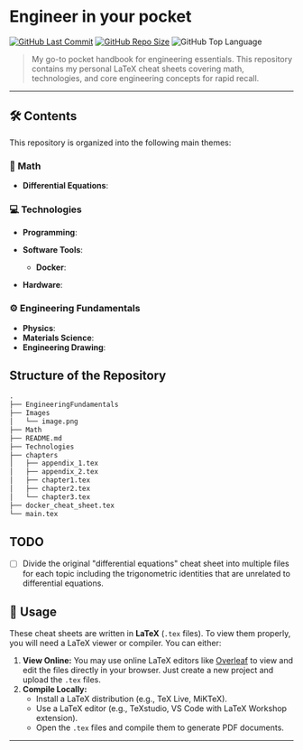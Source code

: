 # Engineer in your pocket

[![GitHub Last Commit](https://img.shields.io/github/last-commit/archibald-carrion/Engineer-in-your-pocket)](https://github.com/archibald-carrion/Engineer-in-your-pocket/commits/main)
[![GitHub Repo Size](https://img.shields.io/github/repo-size/archibald-carrion/Engineer-in-your-pocket)](https://github.com/archibald-carrion/Engineer-in-your-pocket)
![GitHub Top Language](https://img.shields.io/github/languages/top/archibald-carrion/Engineer-in-your-pocket)

> My go-to pocket handbook for engineering essentials. This repository contains my personal LaTeX cheat sheets covering math, technologies, and core engineering concepts for rapid recall.

---

## 🛠️ Contents

This repository is organized into the following main themes:

### 📐 Math
* **Differential Equations**:

### 💻 Technologies
* **Programming**:

* **Software Tools**:
    * **Docker**:
* **Hardware**:

### ⚙️ Engineering Fundamentals
* **Physics**:
* **Materials Science**:
* **Engineering Drawing**:

## Structure of the Repository
``` txt
.
├── EngineeringFundamentals
├── Images
│   └── image.png
├── Math
├── README.md
├── Technologies
├── chapters
│   ├── appendix_1.tex
│   ├── appendix_2.tex
│   ├── chapter1.tex
│   ├── chapter2.tex
│   └── chapter3.tex
├── docker_cheat_sheet.tex
└── main.tex
```


## TODO
- [ ] Divide the original "differential equations" cheat sheet into multiple files for each topic including the trigonometric identities that are unrelated to differential equations.



## 🚀 Usage

These cheat sheets are written in **LaTeX** (`.tex` files). To view them properly, you will need a LaTeX viewer or compiler. You can either:

1.  **View Online:** You may use online LaTeX editors like [Overleaf](https://www.overleaf.com/) to view and edit the files directly in your browser. Just create a new project and upload the `.tex` files.
2.  **Compile Locally:**
    * Install a LaTeX distribution (e.g., TeX Live, MiKTeX).
    * Use a LaTeX editor (e.g., TeXstudio, VS Code with LaTeX Workshop extension).
    * Open the `.tex` files and compile them to generate PDF documents.

---

<!---
template for the directory structure of the repository>
<!-- 
``` txt
EngineerInYourPocket/
├── Math/
│   ├── Calculus/
│   │   └── calculus_derivatives.tex
│   │   └── calculus_integrals.tex
│   ├── LinearAlgebra/
│   │   └── linear_algebra_matrices.tex
│   │   └── linear_algebra_vectors.tex
│   ├── DifferentialEquations/
│   │   └── ode_first_order.tex
│   │   └── pde_basics.tex
│   └── StatisticsProbability/
│       └── probability_basics.tex
│       └── statistical_distributions.tex
├── Technologies/
│   ├── Programming/
│   │   ├── Python/
│   │   │   └── python_basics.tex
│   │   │   └── python_numpy.tex
│   │   ├── MATLAB/
│   │   │   └── matlab_basics.tex
│   │   └── C++/
│   │       └── cpp_syntax.tex
│   ├── SoftwareTools/
│   │   ├── Git/
│   │   │   └── git_commands.tex
│   │   ├── Linux/
│   │   │   └── linux_commands.tex
│   │   └── LaTeX/
│   │       └── latex_symbols.tex
│   └── Hardware/
│       ├── Electronics/
│       │   └── basic_circuits.tex
│       │   └── op_amps.tex
│       └── Microcontrollers/
│           └── arduino_basics.tex
├── EngineeringFundamentals/
│   ├── Physics/
│   │   └── mechanics.tex
│   │   └── thermodynamics.tex
│   ├── Chemistry/
│   │   └── basic_concepts.tex
│   ├── MaterialsScience/
│   │   └── material_properties.tex
│   └── EngineeringDrawing/
│       └── gd_t_symbols.tex
└── README.md
``` -->